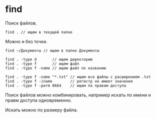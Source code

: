 # find
Поиск файлов.

    find . // ищем в текущей папке

Можно и без точки.

    find ~/Документы // ищем в папке Документы

    find . -type d       // ищем директорию
    find . -type f       // ищем файл
    find . -type f -name // ищем файл по названию

    find . -type f -name "*.txt" // ищем все файлы с расширением .txt
    find . -type f -iname        // регистр не имеет значения
    find . -type f -perm 0664    // ищем па правам доступа

Поиск файлов можно комбинировать, например искать по имени и правм доступа одновременно.

Искать можно по размеру файла.
